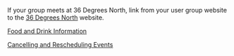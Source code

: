 If your group meets at 36 Degrees North, link from your user group website to the [36 Degrees North](http://www.36degreesnorth.co/) website.

[Food and Drink Information](https://github.com/techlahoma/user-group-docs/blob/master/Food-and-Drinks.md#location-specific-notes)

[Cancelling and Rescheduling Events](https://github.com/techlahoma/user-group-docs/blob/master/Meetup-Events.md#cancelling-and-rescheduling)
